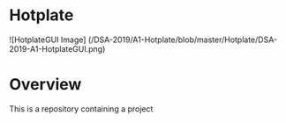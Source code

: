 # Hotplate

![HotplateGUI Image] (/DSA-2019/A1-Hotplate/blob/master/Hotplate/DSA-2019-A1-HotplateGUI.png)

# Overview
This is a repository containing a project  

